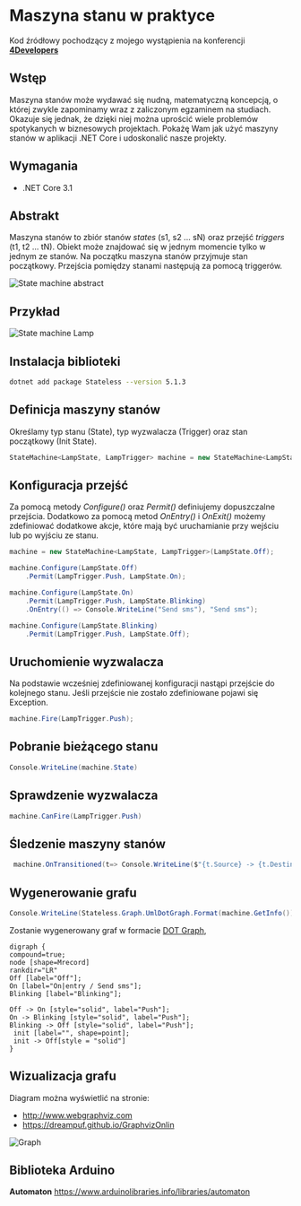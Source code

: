 # Maszyna stanu w praktyce

Kod źródłowy pochodzący z mojego wystąpienia na konferencji [**4Developers**](https://4developers.org.pl/lecture_warszawa_2020/#id=62335)

## Wstęp
Maszyna stanów może wydawać się nudną, matematyczną koncepcją, o której zwykle zapominamy wraz z zaliczonym egzaminem na studiach. Okazuje się jednak, że dzięki niej można uprościć wiele problemów spotykanych w biznesowych projektach. Pokażę Wam jak użyć maszyny stanów w aplikacji .NET Core i udoskonalić nasze projekty.

## Wymagania
- .NET Core 3.1

## Abstrakt
Maszyna stanów to zbiór stanów _states_ (s1, s2 ... sN) oraz przejść _triggers_ (t1, t2 ... tN). 
Obiekt może znajdować się w jednym momencie tylko w jednym ze stanów.
Na początku maszyna stanów przyjmuje stan początkowy. Przejścia pomiędzy stanami następują za pomocą triggerów.

![State machine abstract](docs/state-machine-abstract.png)

## Przykład
![State machine Lamp](docs/state-machine-lamp.png)

## Instalacja biblioteki

~~~ bash
dotnet add package Stateless --version 5.1.3
~~~

## Definicja maszyny stanów
Określamy typ stanu (State), typ wyzwalacza (Trigger) oraz stan początkowy (Init State).

~~~ csharp
StateMachine<LampState, LampTrigger> machine = new StateMachine<LampState, LampTrigger>(LampState.Off);
~~~


## Konfiguracja przejść
Za pomocą metody _Configure()_ oraz _Permit()_ definiujemy dopuszczalne przejścia. Dodatkowo za pomocą metod _OnEntry()_ i _OnExit()_ możemy zdefiniować dodatkowe akcje, które mają być uruchamianie przy wejściu lub po wyjściu ze stanu.

~~~ csharp
machine = new StateMachine<LampState, LampTrigger>(LampState.Off);

machine.Configure(LampState.Off)
    .Permit(LampTrigger.Push, LampState.On);

machine.Configure(LampState.On)
    .Permit(LampTrigger.Push, LampState.Blinking)
    .OnEntry(() => Console.WriteLine("Send sms"), "Send sms");

machine.Configure(LampState.Blinking)
    .Permit(LampTrigger.Push, LampState.Off);
~~~


## Uruchomienie wyzwalacza
Na podstawie wcześniej zdefiniowanej konfiguracji nastąpi przejście do kolejnego stanu.
Jeśli przejście nie zostało zdefiniowane pojawi się Exception.

~~~ csharp
machine.Fire(LampTrigger.Push);
~~~

## Pobranie bieżącego stanu
~~~ csharp
Console.WriteLine(machine.State)
~~~ 


## Sprawdzenie wyzwalacza
~~~ csharp
machine.CanFire(LampTrigger.Push)
~~~

## Śledzenie maszyny stanów   
~~~ csharp
 machine.OnTransitioned(t=> Console.WriteLine($"{t.Source} -> {t.Destination}"));
~~~        
            
## Wygenerowanie grafu
~~~ csharp
Console.WriteLine(Stateless.Graph.UmlDotGraph.Format(machine.GetInfo()));
~~~

Zostanie wygenerowany graf w formacie [ DOT Graph](https://en.wikipedia.org/wiki/DOT_(graph_description_language)), 

~~~
digraph {
compound=true;
node [shape=Mrecord]
rankdir="LR"
Off [label="Off"];
On [label="On|entry / Send sms"];
Blinking [label="Blinking"];

Off -> On [style="solid", label="Push"];
On -> Blinking [style="solid", label="Push"];
Blinking -> Off [style="solid", label="Push"];
 init [label="", shape=point];
 init -> Off[style = "solid"]
}
~~~

## Wizualizacja grafu
Diagram można wyświetlić na stronie:

- http://www.webgraphviz.com
- https://dreampuf.github.io/GraphvizOnlin



![Graph](docs/graph.png)


## Biblioteka Arduino
**Automaton**
https://www.arduinolibraries.info/libraries/automaton
